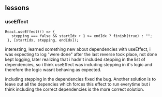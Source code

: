 ## lessons

### useEffect

 ``` 
 React.useEffect(() => {
    stepping === false && startIdx + 1 >= endIdx ? finish(true) : "";
  }, [startIdx, stepping, endIdx]); 
 ```

interesting, learned something new about dependencies with useEffect, i was expecting to log
"were done" after the last reverse took place, not done kept logging, later realizing that i hadn't
included stepping in the list of dependencies, so i think useEffect was including stepping in it's logic
and therefore the logic wasnt behaving as expected.

including stepping in the dependencies fixed the bug.
Another solution is to leave out all the depencies which forces this effect to run everytime
but i think including the correct dependencies is the more correct solution.
